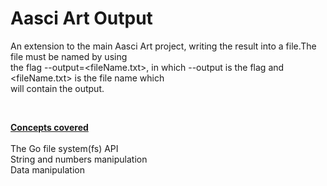 # Aasci Art Output

An extension to the main Aasci Art project, writing the result into a file.The file must be named by using 
</br>
the flag --output=<fileName.txt>, in which --output is the flag and <fileName.txt> is the file name which 
</br>
will contain the output.
</br>


</br>

<ins>**Concepts covered**</ins>
</br>
</br>
    The Go file system(fs) API
</br>
    String and numbers manipulation
    </br>
    Data manipulation
